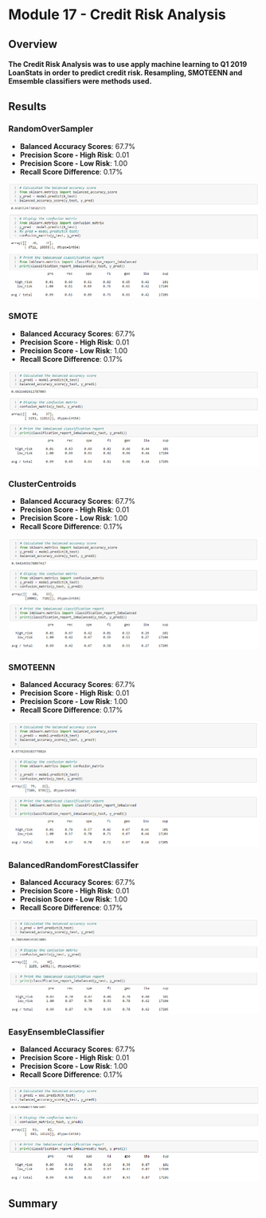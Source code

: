 # Module 17 - Credit Risk Analysis

## Overview 

#### The Credit Risk Analysis was to use apply machine learning to Q1 2019 LoanStats in order to predict credit risk. Resampling, SMOTEENN and Emsemble classifiers were methods used. 


## Results
### RandomOverSampler
 * **Balanced Accuracy Scores**: 67.7%
 * **Precision Score - High Risk**: 0.01
 * **Precision Score - Low Risk**: 1.00
 * **Recall Score Difference**: 0.17%

![stacked_launch_outcomes](https://github.com/charlieburd/credit_risk_analysis/blob/main/Resources/image%20(30).png)

### SMOTE
 * **Balanced Accuracy Scores**: 67.7%
 * **Precision Score - High Risk**: 0.01
 * **Precision Score - Low Risk**: 1.00
 * **Recall Score Difference**: 0.17%

![stacked_launch_outcomes](https://github.com/charlieburd/credit_risk_analysis/blob/main/Resources/image%20(31).png)

### ClusterCentroids
 * **Balanced Accuracy Scores**: 67.7%
 * **Precision Score - High Risk**: 0.01
 * **Precision Score - Low Risk**: 1.00
 * **Recall Score Difference**: 0.17%

![stacked_launch_outcomes](https://github.com/charlieburd/credit_risk_analysis/blob/main/Resources/image%20(32).png)

### SMOTEENN
 * **Balanced Accuracy Scores**: 67.7%
 * **Precision Score - High Risk**: 0.01
 * **Precision Score - Low Risk**: 1.00
 * **Recall Score Difference**: 0.17%

![stacked_launch_outcomes](https://github.com/charlieburd/credit_risk_analysis/blob/main/Resources/image%20(33).png)

### BalancedRandomForestClassifer
 * **Balanced Accuracy Scores**: 67.7%
 * **Precision Score - High Risk**: 0.01
 * **Precision Score - Low Risk**: 1.00
 * **Recall Score Difference**: 0.17%

![stacked_launch_outcomes](https://github.com/charlieburd/credit_risk_analysis/blob/main/Resources/image%20(34).png)

### EasyEnsembleClassifier
 * **Balanced Accuracy Scores**: 67.7%
 * **Precision Score - High Risk**: 0.01
 * **Precision Score - Low Risk**: 1.00
 * **Recall Score Difference**: 0.17%

![stacked_launch_outcomes](https://github.com/charlieburd/credit_risk_analysis/blob/main/Resources/image%20(35).png)



## Summary
#### 

